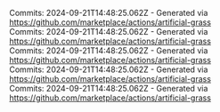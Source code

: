 Commits: 2024-09-21T14:48:25.062Z - Generated via https://github.com/marketplace/actions/artificial-grass
<br>
Commits: 2024-09-21T14:48:25.062Z - Generated via https://github.com/marketplace/actions/artificial-grass
<br>
Commits: 2024-09-21T14:48:25.062Z - Generated via https://github.com/marketplace/actions/artificial-grass
<br>
Commits: 2024-09-21T14:48:25.062Z - Generated via https://github.com/marketplace/actions/artificial-grass
<br>
Commits: 2024-09-21T14:48:25.062Z - Generated via https://github.com/marketplace/actions/artificial-grass
<br>
